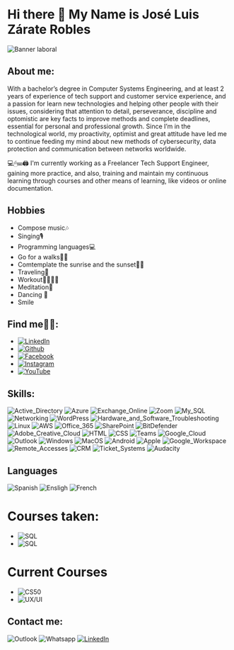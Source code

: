 # Hi there 👋 My Name is José Luis Zárate Robles
![Banner laboral](https://github.com/jlzarate/jlzarate/assets/103462837/58ae9b1f-ed43-4536-a755-308c8dfc9c58)


## About me:
With a bachelor’s degree in Computer Systems Engineering, and at least 2 years of experience of tech support and customer service experience, and a passion for learn new technologies and helping other people with their issues, considering that attention to detail, perseverance, discipline and optomistic are key facts to improve methods and complete deadlines, essential for personal and professional growth.
Since I’m in the technological world, my proactivity, optimist and great attitude have led me to continue feeding my mind about new methods of cybersecurity, data protection and communication between networks worldwide.

💻🖱⌨🖨 I'm currently working as a Freelancer Tech Support Engineer, gaining more practice, and also, training and maintain my continuous learning through courses and other means of learning, like videos or online documentation.

## Hobbies
- Compose music🎶                                                                    
- Singing🎙                                                                               
- Programming languages💻
- Go for a walks🚶‍♂️ 
- Comtemplate the sunrise and the sunset🌄🌅           
- Traveling🛫
- Workout💪🦵🤸‍♂️
- Meditation🙂
- Dancing 🕺
- Smile


## Find me🔔📱:
- [![LinkedIn](https://img.shields.io/badge/José_Luis_Zárate_Robles-blue?style=for-the-badge&logo=linkedin)](https://www.linkedin.com/in/jose-luis-zarate-robles-982a2a204/)
- [![Github](https://img.shields.io/badge/jlzarate-black?style=for-the-badge&logo=github)](https://github/jlzarate)
- [![Facebook](https://img.shields.io/badge/joseluis.zaraterobles-blue?style=for-the-badge&logo=facebook)](https://www.facebook.com/joseluis.zaraterobles)
- [![Instagram](https://img.shields.io/badge/jlzaraterobles-purple?style=for-the-badge&logo=instagram)](https://www.instagram.com/jlzaraterobles/)
- [![YouTube](https://img.shields.io/badge/José_Luis_Zárate_Robles-c20000?style=for-the-badge&logo=youtube)](https://www.youtube.com/channel/UCIL2QeTcRmr56cS9BSKNGOA)

## Skills:
![Active_Directory](https://img.shields.io/badge/Active%20Directory-blue?style=for-the-badge&logo=microsoft)
![Azure](https://img.shields.io/badge/Azure-blue?style=for-the-badge&logo=microsoftazure)
![Exchange_Online](https://img.shields.io/badge/Exchange%20Online-blue?style=for-the-badge&logo=microsoftexchange)
![Zoom](https://img.shields.io/badge/Zoom-blue?style=for-the-badge&logo=zoom)
![My_SQL](https://img.shields.io/badge/My_SQL-blue?style=for-the-badge&logo=mysql)
![Networking](https://img.shields.io/badge/Networking-black?style=for-the-badge&logo=?)
![WordPress](https://img.shields.io/badge/WordPress-black?style=for-the-badge&logo=WordPress)
![Hardware_and_Software_Troubleshooting](https://img.shields.io/badge/Hardware_and_Software_Troubleshooting-black?style=for-the-badge&logo=opensourcehardware)
![Linux](https://img.shields.io/badge/Linux-blue?style=for-the-badge&logo=linux)
![AWS](https://img.shields.io/badge/AWS-ec8800?style=for-the-badge&logo=amazonaws)
![Office_365](https://img.shields.io/badge/Office_365-c20000?style=for-the-badge&logo=microsoftoffice)
![SharePoint](https://img.shields.io/badge/SharePoint-c20000?style=for-the-badge&logo=microsoftsharepoint)
![BitDefender](https://img.shields.io/badge/BitDefender-c20000?style=for-the-badge&logo=bitdefender)
![Adobe_Creative_Cloud](https://img.shields.io/badge/Adobe_Creative_Cloud-c20000?style=for-the-badge&logo=adobecreativecloud)
![HTML](https://img.shields.io/badge/HTML-c20000?style=for-the-badge&logo=html5)
![CSS](https://img.shields.io/badge/CSS-022a76?style=for-the-badge&logo=css3)
![Teams](https://img.shields.io/badge/Teams-purple?style=for-the-badge&logo=microsoftteams)
![Google_Cloud](https://img.shields.io/badge/Google_Cloud-022a76?style=for-the-badge&logo=googlecloud)
![Outlook](https://img.shields.io/badge/Outlook-022a76?style=for-the-badge&logo=microsoftoutlook)
![Windows](https://img.shields.io/badge/Windows-022a76?style=for-the-badge&logo=windows)
![MacOS](https://img.shields.io/badge/MacOS-025776?style=for-the-badge&logo=macos)
![Android](https://img.shields.io/badge/Android_Devices-green?style=for-the-badge&logo=android)
![Apple](https://img.shields.io/badge/Apple_Devices-grey?style=for-the-badge&logo=apple)
![Google_Workspace](https://img.shields.io/badge/Google_Workspace-419f00?style=for-the-badge&logo=google)
![Remote_Accesses](https://img.shields.io/badge/Remote_Accesses-02253d?style=for-the-badge&logo=?)
![CRM](https://img.shields.io/badge/CRM-yellow?style=for-the-badge&logo=?)
![Ticket_Systems](https://img.shields.io/badge/Ticket_Systems-yellow?style=for-the-badge&logo=?)
![Audacity](https://img.shields.io/badge/Audacity-0000CC?style=for-the-badge&logo=audacity)


## Languages
![Spanish](https://img.shields.io/badge/Spanish-NATIVE-022a76)
![Ensligh](https://img.shields.io/badge/English-PROFESSIONAL-4d82be)
![French](https://img.shields.io/badge/French-Intermediate-84b6f4)

# Courses taken:
- ![SQL](https://img.shields.io/badge/Introduction_to_SQL-black?style=for-the-badge&logo=datacamp)
- ![SQL](https://img.shields.io/badge/Intermediate_SQL-black?style=for-the-badge&logo=datacamp)

# Current Courses
- ![CS50](https://img.shields.io/badge/Introduction_to_CS50-black?style=for-the-badge&logo=edx)
- ![UX/UI](https://img.shields.io/badge/UX/UI_Design-black?style=for-the-badge&logo=figma)

## Contact me:
![Outlook](https://img.shields.io/badge/zaraterobles__jl.1096@outlook.com-0078D4?style=for-the-badge&logo=microsoftoutlook) 
![Whatsapp](https://img.shields.io/badge/(+52)_322_205_8449-black?style=for-the-badge&logo=whatsapp)
[![LinkedIn](https://img.shields.io/badge/José_Luis_Zárate_Robles-blue?style=for-the-badge&logo=linkedin)](https://www.linkedin.com/in/jose-luis-zarate-robles-982a2a204/)
